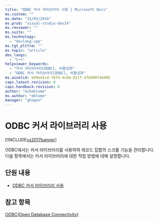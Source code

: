 ```yaml
---
title: "ODBC 커서 라이브러리 사용 | Microsoft Docs"
ms.custom: ""
ms.date: "12/03/2016"
ms.prod: "visual-studio-dev14"
ms.reviewer: ""
ms.suite: ""
ms.technology: 
  - "devlang-cpp"
ms.tgt_pltfrm: ""
ms.topic: "article"
dev_langs: 
  - "C++"
helpviewer_keywords: 
  - "커서 라이브러리[ODBC], 비활성화"
  - "ODBC 커서 라이브러리[ODBC], 비활성화"
ms.assetid: e89e41c4-78fd-4cb6-821f-4fb090f4b08b
caps.latest.revision: 8
caps.handback.revision: 8
author: "mikeblome"
ms.author: "mblome"
manager: "ghogen"
---
```

# ODBC 커서 라이브러리 사용
[!INCLUDE[vs2017banner](../../assembler/inline/includes/vs2017banner.md)]

ODBC에서는 커서 라이브러리를 사용하여 레코드 집합의 스크롤 기능을 관리합니다.  다음 항목에서는 커서 라이브러리에 대한 작업 방법에 대해 설명합니다.  
  
## 단원 내용  
  
-   [ODBC 커서 라이브러리 사용](../../data/odbc/odbc-the-odbc-cursor-library.md)  
  
## 참고 항목  
 [ODBC\(Open Database Connectivity\)](../../data/odbc/open-database-connectivity-odbc.md)